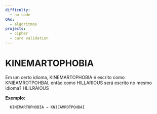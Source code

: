 ```yaml
---
difficulty:
  - no-code
OAs:
  - algoritmos
projects:
  - cipher
  - card validation
---
```


# KINEMARTOPHOBIA

 Em um certo idioma, KINEMARTOPHOBIA é escrito como KNIEAMROTPOHBAI, então como
 HILLARIOUS será escrito no mesmo idioma?
 HLILRAIOUS

__Exemplo:__

```js
  KINEMARTOPHOBIA → KNIEAMROTPOHBAI
  
```
